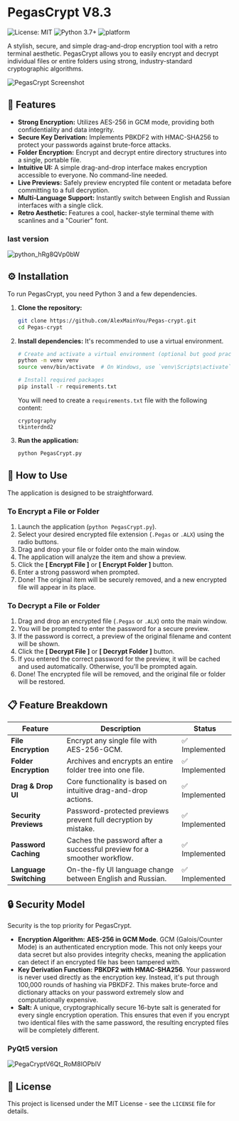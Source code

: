 # PegasCrypt V8.3

![License: MIT](https://img.shields.io/badge/License-MIT-yellow.svg)
![Python 3.7+](https://img.shields.io/badge/python-3.7+-blue.svg)
![platform](https://img.shields.io/badge/platform-windows%20%7C%20macos%20%7C%20linux-lightgrey)

A stylish, secure, and simple drag-and-drop encryption tool with a retro terminal aesthetic. PegasCrypt allows you to easily encrypt and decrypt individual files or entire folders using strong, industry-standard cryptographic algorithms.

![PegasCrypt Screenshot](assets/screenshot.png)

## 🌟 Features

*   **Strong Encryption:** Utilizes AES-256 in GCM mode, providing both confidentiality and data integrity.
*   **Secure Key Derivation:** Implements PBKDF2 with HMAC-SHA256 to protect your passwords against brute-force attacks.
*   **Folder Encryption:** Encrypt and decrypt entire directory structures into a single, portable file.
*   **Intuitive UI:** A simple drag-and-drop interface makes encryption accessible to everyone. No command-line needed.
*   **Live Previews:** Safely preview encrypted file content or metadata before committing to a full decryption.
*   **Multi-Language Support:** Instantly switch between English and Russian interfaces with a single click.
*   **Retro Aesthetic:** Features a cool, hacker-style terminal theme with scanlines and a "Courier" font.

### last version
![python_hRg8QVp0bW](https://github.com/user-attachments/assets/613e57c6-07d6-4f27-94a1-cf1f2493d7fb)

## ⚙️ Installation

To run PegasCrypt, you need Python 3 and a few dependencies.

1.  **Clone the repository:**
    ```bash
    git clone https://github.com/AlexMainYou/Pegas-crypt.git
    cd Pegas-crypt
    ```

2.  **Install dependencies:**
    It's recommended to use a virtual environment.
    ```bash
    # Create and activate a virtual environment (optional but good practice)
    python -m venv venv
    source venv/bin/activate  # On Windows, use `venv\Scripts\activate`

    # Install required packages
    pip install -r requirements.txt
    ```
    You will need to create a `requirements.txt` file with the following content:
    ```
    cryptography
    tkinterdnd2
    ```

3.  **Run the application:**
    ```bash
    python PegasCrypt.py
    ```

## 🚀 How to Use

The application is designed to be straightforward.

### To Encrypt a File or Folder

1.  Launch the application (`python PegasCrypt.py`).
2.  Select your desired encrypted file extension (`.Pegas` or `.ALX`) using the radio buttons.
3.  Drag and drop your file or folder onto the main window.
4.  The application will analyze the item and show a preview.
5.  Click the **[ Encrypt File ]** or **[ Encrypt Folder ]** button.
6.  Enter a strong password when prompted.
7.  Done! The original item will be securely removed, and a new encrypted file will appear in its place.

### To Decrypt a File or Folder

1.  Drag and drop an encrypted file (`.Pegas` or `.ALX`) onto the main window.
2.  You will be prompted to enter the password for a secure preview.
3.  If the password is correct, a preview of the original filename and content will be shown.
4.  Click the **[ Decrypt File ]** or **[ Decrypt Folder ]** button.
5.  If you entered the correct password for the preview, it will be cached and used automatically. Otherwise, you'll be prompted again.
6.  Done! The encrypted file will be removed, and the original file or folder will be restored.

## 📋 Feature Breakdown

| Feature                 | Description                                                                 | Status           |
| ----------------------- | --------------------------------------------------------------------------- | ---------------- |
| **File Encryption**     | Encrypt any single file with AES-256-GCM.                                   | ✅ Implemented   |
| **Folder Encryption**   | Archives and encrypts an entire folder tree into one file.                  | ✅ Implemented   |
| **Drag & Drop UI**      | Core functionality is based on intuitive drag-and-drop actions.             | ✅ Implemented   |
| **Security Previews**   | Password-protected previews prevent full decryption by mistake.             | ✅ Implemented   |
| **Password Caching**    | Caches the password after a successful preview for a smoother workflow.     | ✅ Implemented   |
| **Language Switching**  | On-the-fly UI language change between English and Russian.                  | ✅ Implemented   |

## 🔒 Security Model

Security is the top priority for PegasCrypt.

*   **Encryption Algorithm:** **AES-256 in GCM Mode**. GCM (Galois/Counter Mode) is an authenticated encryption mode. This not only keeps your data secret but also provides integrity checks, meaning the application can detect if an encrypted file has been tampered with.
*   **Key Derivation Function:** **PBKDF2 with HMAC-SHA256**. Your password is never used directly as the encryption key. Instead, it's put through 100,000 rounds of hashing via PBKDF2. This makes brute-force and dictionary attacks on your password extremely slow and computationally expensive.
*   **Salt:** A unique, cryptographically secure 16-byte salt is generated for every single encryption operation. This ensures that even if you encrypt two identical files with the same password, the resulting encrypted files will be completely different.

### PyQt5 version
![PegaCryptV6Qt_RoM8IOPbIV](https://github.com/user-attachments/assets/c82a06f2-81ed-4ce2-8433-378e12477732)


## 📄 License

This project is licensed under the MIT License - see the `LICENSE` file for details.
